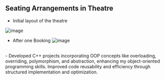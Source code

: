## Seating Arrangements in Theatre
- Initial layout of the theatre

![image](https://github.com/user-attachments/assets/150f288c-532a-49c4-8cb0-435c210cfcb7)
<br>
- After one Booking
![image](https://github.com/user-attachments/assets/ea8676a0-d672-4915-9a8b-1d1e657b3a6e)
<br>
- Developed C++ projects incorporating OOP concepts like overloading, overriding, polymorphism, and abstraction, enhancing my object-oriented programming skills. Improved code reusability and efficiency through structured implementation and optimization.
